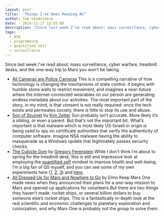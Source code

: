 ```yaml
---
layout: post
title:  "Things I've Been Reading #2"
author: Tom VanAntwerp
date:   2014-11-17 15:55:00
description: "Since last week I’ve read about: mass surveillance, cyber warfare, treadmill desks, and the one-way trip to Mars you won’t be taking."
tags:
  - NSA
  - programming
  - quantified self
  - surveillance
---
```


Since last week I’ve read about: mass surveillance, cyber warfare, treadmill desks, and the one-way trip to Mars you won’t be taking.

* [All Cameras are Police Cameras](http://shorttermmemoryloss.com/nor/2014/11/07/all-cameras-are-police-cameras/)
This is a compelling narrative of how technology is changing the mechanisms of state control. It begins with humble stone walls to restrict movement, and imagines a near-future where the Internet-connected wearables on our person are generating endless metadata about our activities. The most important part of the story, in my mind, is that consent is not really required: once the tech exists and permeates society, there is little to stop its use and abuse.
* [Son of Stuxnet](https://firstlook.org/theintercept/2014/11/12/stuxnet/) by [Kim Zetter](https://firstlook.org/theintercept/staff/kim-zetter/)
Son probably isn’t accurate. More likely it’s a sibling, or even a parent. But that’s not the important bit. What’s important is that malware which is most likely US-Israeli in origin is being used to spy on certificate authorities that verify the authenticity of computer software. Imagine NSA malware having the ability to masquerade as a Windows update that legitimately passes security checks.
* [The Cubicle Gym](http://www.vox.com/2014/11/12/7186667/office-fitness-exercises-stretches) by [Gregory Ferenstein](http://www.vox.com/users/ferenstein)
While I don’t think I’m about to spring for the treadmill desk, this is still and impressive look at employing the [quantified self](http://en.wikipedia.org/wiki/Quantified_Self) mindset to improve health and well-being. I’m a big fan of QS myself, and you can see some of my own experiments here ([1](/returns-leisure/), [2](/addiction/), [3](/returns-leisure-part-2/)) and [here](/quitting-facebook/).
* [All Dressed Up for Mars and Nowhere to Go](https://medium.com/matter/all-dressed-up-for-mars-and-nowhere-to-go-7e76df527ca0) by Elmo Keep
Mars One made news when they announced their plans for a one-way mission to Mars and opened up applications for volunteers.But there are two things they haven’t made: rocket ships, or several billion dollars to buy someone else’s rocket ships. This is a fantastically in-depth look at the real scientific and economic challenges to planetary exploration and colonization, and why Mars One is probably not the group to solve them.
